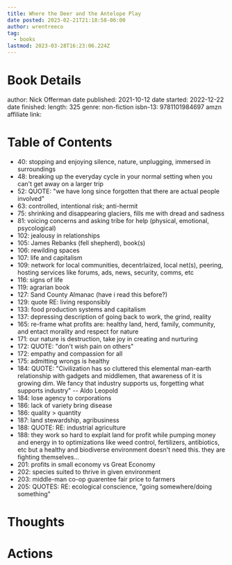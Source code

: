 ```yaml
---
title: Where the Deer and the Antelope Play
date posted: 2023-02-21T21:18:58-06:00
author: wrentreeco
tag:
  - books
lastmod: 2023-03-28T16:23:06.224Z
---
```

# Book Details
author: Nick Offerman
date published: 2021-10-12
date started: 2022-12-22
date finished: 
length: 325
genre: non-fiction
isbn-13: 9781101984697
amzn affiliate link: 

# Table of Contents
 - 40: stopping and enjoying silence, nature, unplugging, immersed in surroundings
 - 48: breaking up the everyday cycle in your normal setting when you can't get away on a larger trip
 - 52: QUOTE: "we have long since forgotten that there are actual people involved"
 - 63: controlled, intentional risk; anti-hermit
 - 75: shrinking and disappearing glaciers, fills me with dread and sadness
 - 81: voicing concerns and asking tribe for help (physical, emotional, psycological)
 - 102: jealousy in relationships
 - 105: James Rebanks (fell shepherd), book(s)
 - 106: rewilding spaces
 - 107: life and capitalism
 - 109: network for local communities, decentrlaized, local net(s), peering, hosting services like forums, ads, news, security, comms, etc
 - 116: signs of life
 - 119: agrarian book 
 - 127: Sand County Almanac (have i read this before?)
 - 129: quote RE: living responsibly
 - 133: food production systems and capitalism
 - 137: depressing description of going back to work, the grind, reality
 - 165: re-frame what profits are: healthy land, herd, family, community, and entact morality and respect for nature
 - 171: our nature is destruction, take joy in creating and nurturing
 - 172: QUOTE: "don't wish pain on others"
 - 172: empathy and compassion for all
 - 175: admitting wrongs is healthy
 - 184: QUOTE: "Civilization has so cluttered this elemental man-earth relationship with gadgets and middlemen, that awareness of it is growing dim. We fancy that industry supports us, forgetting what supports industry" -- Aldo Leopold
 - 184: lose agency to corporations
 - 186: lack of variety bring disease
 - 186: quality > quantity
 - 187: land stewardship, agribusiness
 - 188: QUOTE: RE: industrial agriculture
 - 188: they work so hard to explait land for profit while pumping money and energy in to optimizations like weed control, fertilizers, antibiotics, etc but a healthy and biodiverse environment doesn't need this. they are fighting themselves...
 - 201: profits in small economy vs Great Economy
 - 202: species suited to thrive in given environment
 - 203: middle-man co-op guarentee fair price to farmers
 - 205: QUOTES: RE: ecological conscience, "going somewhere/doing something"

# Thoughts


# Actions